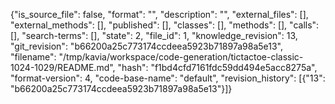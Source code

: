 {"is_source_file": false, "format": "", "description": "", "external_files": [], "external_methods": [], "published": [], "classes": [], "methods": [], "calls": [], "search-terms": [], "state": 2, "file_id": 1, "knowledge_revision": 13, "git_revision": "b66200a25c773174ccdeea5923b71897a98a5e13", "filename": "/tmp/kavia/workspace/code-generation/tictactoe-classic-1024-1029/README.md", "hash": "f1bd4cfd7161fdc59dd494e5acc8275a", "format-version": 4, "code-base-name": "default", "revision_history": [{"13": "b66200a25c773174ccdeea5923b71897a98a5e13"}]}